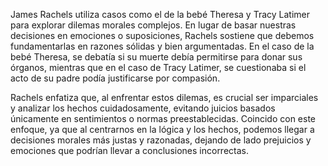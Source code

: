 James Rachels utiliza casos como el de la bebé Theresa y Tracy Latimer para explorar dilemas morales complejos. En lugar de basar nuestras decisiones en emociones o suposiciones, Rachels sostiene que debemos fundamentarlas en razones sólidas y bien argumentadas. En el caso de la bebé Theresa, se debatía si su muerte debía permitirse para donar sus órganos, mientras que en el caso de Tracy Latimer, se cuestionaba si el acto de su padre podía justificarse por compasión.

Rachels enfatiza que, al enfrentar estos dilemas, es crucial ser imparciales y analizar los hechos cuidadosamente, evitando juicios basados únicamente en sentimientos o normas preestablecidas. Coincido con este enfoque, ya que al centrarnos en la lógica y los hechos, podemos llegar a decisiones morales más justas y razonadas, dejando de lado prejuicios y emociones que podrían llevar a conclusiones incorrectas.
